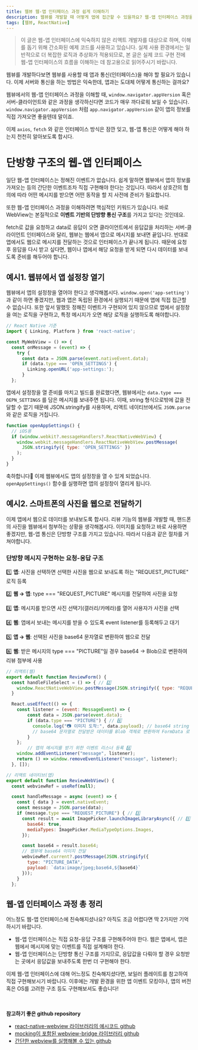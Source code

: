 ```yaml
---
title: 웹뷰 웹-앱 인터페이스 과정 쉽게 이해하기
description: 웹뷰를 개발할 때 어떻게 앱에 접근할 수 있을까요? 웹-앱 인터페이스 과정을 상황과 코드를 통해 알기 쉽게 설명합니다.
tags: [웹뷰, ReactNative]
---
```


> 이 글은 웹-앱 인터페이스에 익숙하지 않은 리액트 개발자를 대상으로 하며, 이해를 돕기 위해 간소화된 예제 코드를 사용하고 있습니다. 실제 사용 환경에서는 일반적으로 더 복잡한 로직과 추상화가 적용되므로, 본 글은 실제 코드 구현 전에 웹-앱 인터페이스의 흐름을 이해하는 데 참고용으로 읽어주시기 바랍니다.

웹뷰를 개발하다보면 웹뷰를 사용할 때 앱과 통신(인터페이스)을 해야 할 필요가 있습니다. 이제 서버와 통신을 하는 방법은 익숙한데, 앱과는 도대체 어떻게 통신하는 걸까요?

웹뷰에서의 웹-앱 인터페이스 과정을 이해할 때, `window.navigator.appVersion` 혹은 서버-클라이언트와 같은 과정을 생각하신다면 코드가 매우 까다로워 보일 수 있습니다. `window.navigator.appVersion` 처럼 `app.navigator.appVersion` 같이 앱의 정보를 직접 가져오면 좋을텐데 말이죠.

이제 `axios`, `fetch` 와 같은 인터페이스 방식은 잠깐 잊고, 웹-앱 통신은 어떻게 해야 하는지 천천히 알아보도록 합시다.

# 단방향 구조의 웹-앱 인터페이스

일단 웹-앱 인터페이스는 정해진 이벤트가 없습니다. 쉽게 말하면 웹뷰에서 앱의 정보를 가져오는 등의 간단한 이벤트조차 직접 구현해야 한다는 것입니다. 따라서 상호간의 협의에 따라 어떤 메시지를 받으면 어떤 동작을 할 지 사전에 준비가 필요합니다.

또한 웹-앱 인터페이스 과정을 이해하려면 핵심적인 키워드가 있습니다. 바로 WebView는 본질적으로 **이벤트 기반의 단방향 통신 구조**를 가지고 있다는 것인데요.

fetch로 값을 요청하고 data로 응답이 오면 클라이언트에서 응답값을 처리하는 서버-클라이언트 인터페이스와 달리, 웹뷰는 웹에서 앱으로 메시지를 보내면 끝입니다. 반대로 앱에서도 웹으로 메시지를 전달하는 것으로 인터페이스가 끝나게 됩니다. 때문에 요청 후 응답을 다시 받고 싶다면, 웹이나 앱에서 해당 요청을 받게 되면 다시 데이터를 보내도록 준비를 해두어야 합니다.

## 예시1. 웹뷰에서 앱 설정창 열기

웹뷰에서 앱의 설정창을 열어야 한다고 생각해봅시다. `window.open('app-setting')`과 같이 하면 좋겠지만, 웹과 앱은 독립된 환경에서 실행되기 때문에 앱에 직접 접근할 수 없습니다. 또한 앞서 말했듯 정해진 이벤트가 구현되어 있지 않으므로 앱에서 설정창을 여는 로직을 구현하고, 특정 메시지가 오면 해당 로직을 실행하도록 해야합니다.

```jsx
// React Native 기준
import { Linking, Platform } from 'react-native';

const MyWebView = () => {
  const onMessage = (event) => {
    try {
      const data = JSON.parse(event.nativeEvent.data);
      if (data.type === 'OPEN_SETTINGS') {
        Linking.openURL('app-settings:');
      }
  };
```

앱에서 설정창을 열 준비를 마치고 빌드를 완료했다면, 웹뷰에서는 `data.type === OEPN_SETTINGS` 를 담은 메시지를 보내주면 됩니다. 이때, string 형식으로밖에 값을 전달할 수 없기 때문에 JSON.stringify를 사용하며, 리액트 네이티브에서도 `JSON.parse`와 같은 로직을 거칩니다.

```jsx
function openAppSettings() {
  // iOS용
  if (window.webkit?.messageHandlers?.ReactNativeWebView) {
    window.webkit.messageHandlers.ReactNativeWebView.postMessage(
      JSON.stringify({ type: 'OPEN_SETTINGS' })
    );
  }
}
```

축하합니다🎉 이제 웹뷰에서도 앱의 설정창을 열 수 있게 되었습니다. `openAppSettings()` 함수를 실행하면 앱의 설정창이 열리게 됩니다.

## 예시2. 스마트폰의 사진을 웹으로 전달하기

이제 앱에서 웹으로 데이터를 보내보도록 합시다. 리뷰 기능의 웹뷰를 개발할 때, 핸드폰의 사진을 웹뷰에서 첨부하는 상황을 생각해봅시다. 이미지를 요청하고 바로 사용하면 좋겠지만, 웹-앱 통신은 단방향 구조를 가지고 있습니다. 따라서 다음과 같은 절차를 거쳐야합니다.

### 단방향 메시지 구현하는 요청-응답 구조

1️⃣ **앱**: 사진을 선택하면 선택한 사진을 웹으로 보내도록 하는 "REQUEST_PICTURE" 로직 등록

2️⃣ **웹 → 앱**: type === "REQUEST_PICTURE" 메시지를 전달하여 사진을 요청

3️⃣ **앱**: 메시지를 받으면 사진 선택기(갤러리/카메라)를 열어 사용자가 사진을 선택

4️⃣ **웹**: 앱에서 보내는 메시지를 받을 수 있도록 event listener를 등록해두고 대기

5️⃣ **앱 → 웹**: 선택된 사진을 base64 문자열로 변환하여 웹으로 전달

6️⃣ **웹**: 받은 메시지의 type === "PICTURE"일 경우 base64 → Blob으로 변환하여 리뷰 첨부에 사용

```jsx
// 리액트(웹)
export default function ReviewForm() {
  const handleFileSelect = () => { // 2️⃣
    window.ReactNativeWebView.postMessage(JSON.stringify({ type: "REQUEST_PICTURE" }));
  }

  React.useEffect(() => {
    const listener = (event: MessageEvent) => {
        const data = JSON.parse(event.data);
        if (data.type === "PICTURE") { // 6️⃣
          console.log("📷 이미지 도착:", data.payload); // base64 string
          // base64 문자열로 전달받은 데이터를 Blob 객체로 변환하여 FormData 로 업로드
        }
    };
		// 앱의 메시지를 받기 위한 이벤트 리스너 등록 4️⃣
    window.addEventListener("message", listener);
    return () => window.removeEventListener("message", listener);
  }, []);
```

```jsx
// 리액트 네이티브(앱)
export default function ReviewWebView() {
  const webviewRef = useRef(null);

  const handleMessage = async (event) => {
    const { data } = event.nativeEvent;
    const message = JSON.parse(data);
    if (message.type === "REQUEST_PICTURE") { // 3️⃣
      const result = await ImagePicker.launchImageLibraryAsync({ // 5️⃣
        base64: true,
        mediaTypes: ImagePicker.MediaTypeOptions.Images,
      });

      const base64 = result.base64;
      // 웹뷰에 base64 이미지 전달
      webviewRef.current?.postMessage(JSON.stringify({
        type: "PICTURE_DATA",
        payload: `data:image/jpeg;base64,${base64}`
      }));
    }
  };
```

## 웹-앱 인터페이스 과정 총 정리

어느정도 웹-앱 인터페이스에 친숙해지셨나요? 아직도 조금 어렵다면 딱 2가지만 기억하시기 바랍니다.

- 웹-앱 인터페이스는 직접 요청-응답 구조를 구현해주어야 한다. 웹은 앱에서, 앱은 웹에서 메시지에 맞는 이벤트를 직접 설계해야 한다.
- 웹-앱 인터페이스는 단방향 통신 구조를 가지므로, 응답값을 다뤄야 할 경우 요청받는 곳에서 응답값을 보내주도록 한번 더 구현해야 한다.

이제 웹-앱 인터페이스에 대해 어느정도 친숙해지셨다면, 보일러 플레이트를 참고하여 직접 구현해보시기 바랍니다. 이후에는 개발 환경을 위한 앱 이벤트 모킹이나, 앱의 버전 혹은 OS를 고려한 구조 등도 구현해보셔도 좋습니다!

ㅤ

**참고하기 좋은 github repository**

- [react-native-webview 라이브러리의 예시코드 github](https://github.com/react-native-webview/react-native-webview/blob/master/example/examples/MultiMessaging.tsx)
- [mocking이 포함된 webview-bridge 라이브러리 github](https://github.com/gronxb/webview-bridge/blob/main/packages/web/src/linkBridge.ts)
- [간단한 webview를 실행해볼 수 있는 github](https://github.com/te-ing/webview-playround)
